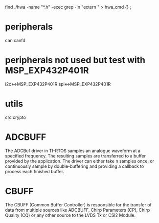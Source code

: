 find ./hwa -name "*.h" -exec grep -in "extern " > hwa_cmd {} \;

# peripherals
can
canfd

# peripherals not used but test with MSP_EXP432P401R
i2c<->MSP_EXP432P401R
spi<->MSP_EXP432P401R

# utils
crc
crypto

# ADCBUFF
The ADCBuf driver in TI-RTOS samples an analogue waveform at a specified frequency. The resulting samples are transferred to a buffer provided by the application. The driver can either take n samples once, or continuously sample by double-buffering and providing a callback to process each finished buffer.

# CBUFF
The CBUFF (Common Buffer Controller) is responsible for the transfer of data from multiple sources like ADCBUFF, Chirp Parameters (CP), Chirp Quality (CQ) or any other source to the LVDS Tx or CSI2 Module.
